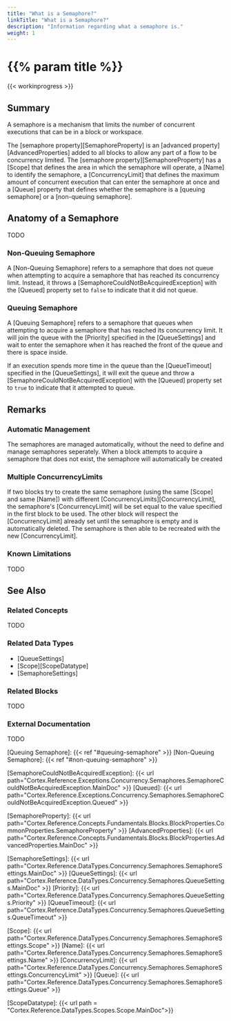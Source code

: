 ```yaml
---
title: "What is a Semaphore?"
linkTitle: "What is a Semaphore?"
description: "Information regarding what a semaphore is."
weight: 1
---
```


# {{% param title %}}

{{< workinprogress >}}

## Summary

A semaphore is a mechanism that limits the number of concurrent executions that can be in a block or workspace.

The [semaphore property][SemaphoreProperty] is an [advanced property][AdvancedProperties] added to all blocks to allow any part of a flow to be concurrency limited. The [semaphore property][SemaphoreProperty] has a [Scope] that defines the area in which the semaphore will operate, a [Name] to identify the semaphore, a [ConcurrencyLimit] that defines the maximum amount of concurrent execution that can enter the semaphore at once and a [Queue] property that defines whether the semaphore is a [queuing semaphore] or a [non-queuing semaphore].

## Anatomy of a Semaphore

TODO

### Non-Queuing Semaphore

A [Non-Queuing Semaphore] refers to a semaphore that does not queue when attempting to acquire a semaphore that has reached its concurrency limit. Instead, it throws a [SemaphoreCouldNotBeAcquiredException] with the [Queued] property set to `false` to indicate that it did not queue.

### Queuing Semaphore

A [Queuing Semaphore] refers to a semaphore that queues when attempting to acquire a semaphore that has reached its concurrency limit. It will join the queue with the [Priority] specified in the [QueueSettings] and wait to enter the semaphore when it has reached the front of the queue and there is space inside.

If an execution spends more time in the queue than the [QueueTimeout] specified in the [QueueSettings], it will exit the queue and throw a [SemaphoreCouldNotBeAcquiredException] with the [Queued] property set to `true` to indicate that it attempted to queue.

## Remarks

### Automatic Management

The semaphores are managed automatically, without the need to define and manage semaphores seperately. When a block attempts to acquire a semaphore that does not exist, the semaphore will automatically be created

### Multiple ConcurrencyLimits

If two blocks try to create the same semaphore (using the same [Scope] and same [Name]) with different [ConcurrencyLimits][ConcurrencyLimit], the semaphore's [ConcurrencyLimit] will be set equal to the value specified in the first block to be used. The other block will respect the [ConcurrencyLimit] already set until the semaphore is empty and is automatically deleted. The semaphore is then able to be recreated with the new [ConcurrencyLimit].

### Known Limitations

TODO

## See Also

### Related Concepts

TODO

### Related Data Types

- [QueueSettings]
- [Scope][ScopeDatatype]
- [SemaphoreSettings]

### Related Blocks

TODO

### External Documentation

TODO

[Queuing Semaphore]: {{< ref "#queuing-semaphore" >}}
[Non-Queuing Semaphore]: {{< ref "#non-queuing-semaphore" >}}

[SemaphoreCouldNotBeAcquiredException]: {{< url path="Cortex.Reference.Exceptions.Concurrency.Semaphores.SemaphoreCouldNotBeAcquiredException.MainDoc" >}}
[Queued]: {{< url path="Cortex.Reference.Exceptions.Concurrency.Semaphores.SemaphoreCouldNotBeAcquiredException.Queued" >}}

[SemaphoreProperty]: {{< url path="Cortex.Reference.Concepts.Fundamentals.Blocks.BlockProperties.CommonProperties.SemaphoreProperty" >}}
[AdvancedProperties]: {{< url path="Cortex.Reference.Concepts.Fundamentals.Blocks.BlockProperties.AdvancedProperties.MainDoc" >}}

[SemaphoreSettings]: {{< url path="Cortex.Reference.DataTypes.Concurrency.Semaphores.SemaphoreSettings.MainDoc" >}}
[QueueSettings]: {{< url path="Cortex.Reference.DataTypes.Concurrency.Semaphores.QueueSettings.MainDoc" >}}
[Priority]: {{< url path="Cortex.Reference.DataTypes.Concurrency.Semaphores.QueueSettings.Priority" >}}
[QueueTimeout]: {{< url path="Cortex.Reference.DataTypes.Concurrency.Semaphores.QueueSettings.QueueTimeout" >}}

[Scope]: {{< url path="Cortex.Reference.DataTypes.Concurrency.Semaphores.SemaphoreSettings.Scope" >}}
[Name]: {{< url path="Cortex.Reference.DataTypes.Concurrency.Semaphores.SemaphoreSettings.Name" >}}
[ConcurrencyLimit]: {{< url path="Cortex.Reference.DataTypes.Concurrency.Semaphores.SemaphoreSettings.ConcurrencyLimit" >}}
[Queue]: {{< url path="Cortex.Reference.DataTypes.Concurrency.Semaphores.SemaphoreSettings.Queue" >}}

[ScopeDatatype]: {{< url path = "Cortex.Reference.DataTypes.Scopes.Scope.MainDoc">}}
